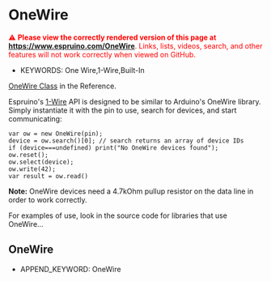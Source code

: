 <!--- Copyright (c) 2013 Gordon Williams, Pur3 Ltd. See the file LICENSE for copying permission. -->
OneWire
======

<span style="color:red">:warning: **Please view the correctly rendered version of this page at https://www.espruino.com/OneWire**. Links, lists, videos, search, and other features will not work correctly when viewed on GitHub.</span>

* KEYWORDS: One Wire,1-Wire,Built-In

[OneWire Class](/Reference#OneWire) in the Reference.

Espruino's [1-Wire](http://en.wikipedia.org/wiki/1-Wire) API is designed to be similar to Arduino's OneWire library. Simply instantiate it with the pin to use, search for devices, and start communicating:

```
var ow = new OneWire(pin); 
device = ow.search()[0]; // search returns an array of device IDs
if (device===undefined) print("No OneWire devices found");
ow.reset();
ow.select(device); 
ow.write(42);
var result = ow.read() 
```

**Note:** OneWire devices need a 4.7kOhm pullup resistor on the data line in order to work correctly.

For examples of use, look in the source code for libraries that use OneWire...

 OneWire
---------------

* APPEND_KEYWORD: OneWire

